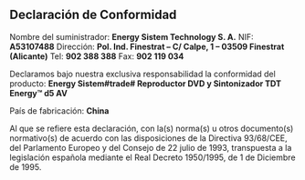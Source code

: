 ## Declaración de Conformidad

Nombre del suministrador: **Energy Sistem Technology S. A.**
NIF: **A53107488**
Dirección: **Pol. Ind. Finestrat – C/ Calpe, 1 – 03509 Finestrat (Alicante)**
Tel: **902 388 388**
Fax: **902 119 034**

Declaramos bajo nuestra exclusiva responsabilidad la conformidad del producto:
**Energy Sistem#trade# Reproductor DVD y Sintonizador TDT Energy™ d5 AV**

País de fabricación: **China**

Al que se refiere esta declaración, con la(s) norma(s) u otros documento(s) normativo(s) de acuerdo con las disposiciones de la Directiva 93/68/CEE, del Parlamento Europeo y del Consejo de 22 julio de 1993, transpuesta a la legislación española mediante el Real Decreto 1950/1995, de 1 de Diciembre de 1995.
